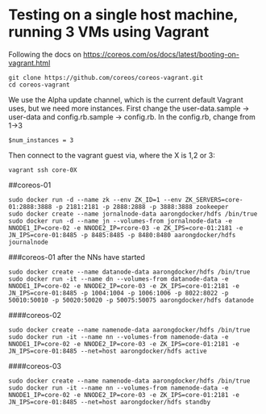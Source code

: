 # Testing on a single host machine, running 3 VMs using Vagrant

Following the docs on https://coreos.com/os/docs/latest/booting-on-vagrant.html
```
git clone https://github.com/coreos/coreos-vagrant.git
cd coreos-vagrant
```

We use the Alpha update channel, which is the current default Vagrant uses, but we need more instances.  First change the user-data.sample -> user-data and config.rb.sample -> config.rb.  In the config.rb, change from 1->3
```
$num_instances = 3
```
Then connect to the vagrant guest via, where the X is 1,2 or 3:
```
vagrant ssh core-0X
```

##coreos-01
```
sudo docker run -d --name zk --env ZK_ID=1 --env ZK_SERVERS=core-01:2888:3888 -p 2181:2181 -p 2888:2888 -p 3888:3888 zookeeper
sudo docker create --name jornalnode-data aarongdocker/hdfs /bin/true
sudo docker run -d --name jn --volumes-from jornalnode-data -e NNODE1_IP=core-02 -e NNODE2_IP=rcore-03 -e ZK_IPS=core-01:2181 -e JN_IPS=core-01:8485 -p 8485:8485 -p 8480:8480 aarongdocker/hdfs journalnode
```
###coreos-01 after the NNs have started
```
sudo docker create --name datanode-data aarongdocker/hdfs /bin/true
sudo docker run -it --name dn --volumes-from datanode-data -e NNODE1_IP=core-02 -e NNODE2_IP=core-03 -e ZK_IPS=core-01:2181 -e JN_IPS=core-01:8485 -p 1004:1004 -p 1006:1006 -p 8022:8022 -p 50010:50010 -p 50020:50020 -p 50075:50075 aarongdocker/hdfs datanode
```
####coreos-02
```
sudo docker create --name namenode-data aarongdocker/hdfs /bin/true
sudo docker run -it --name nn --volumes-from namenode-data -e NNODE1_IP=core-02 -e NNODE2_IP=core-03 -e ZK_IPS=core-01:2181 -e JN_IPS=core-01:8485 --net=host aarongdocker/hdfs active
```
####coreos-03
```
sudo docker create --name namenode-data aarongdocker/hdfs /bin/true
sudo docker run -it --name nn --volumes-from namenode-data -e NNODE1_IP=core-02 -e NNODE2_IP=core-03 -e ZK_IPS=core-01:2181 -e JN_IPS=core-01:8485 --net=host aarongdocker/hdfs standby
```
